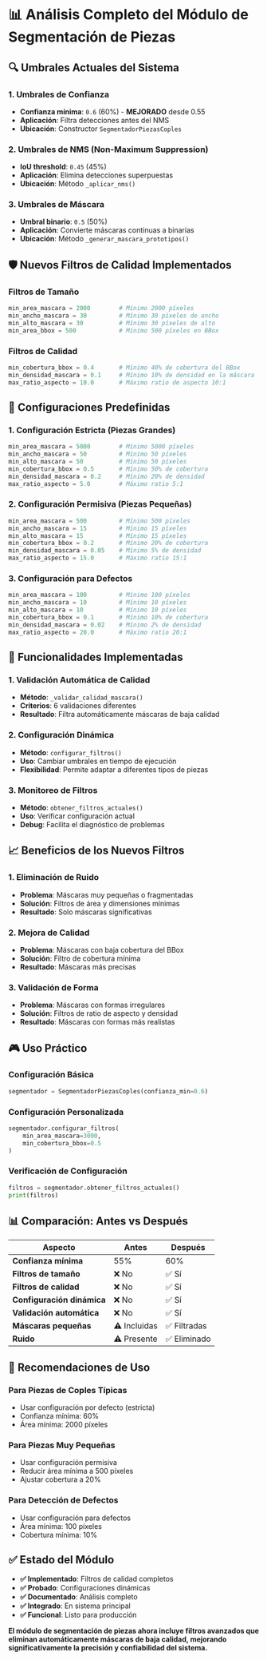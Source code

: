 # 📊 Análisis Completo del Módulo de Segmentación de Piezas

## 🔍 **Umbrales Actuales del Sistema**

### **1. Umbrales de Confianza**
- **Confianza mínima**: `0.6` (60%) - **MEJORADO** desde 0.55
- **Aplicación**: Filtra detecciones antes del NMS
- **Ubicación**: Constructor `SegmentadorPiezasCoples`

### **2. Umbrales de NMS (Non-Maximum Suppression)**
- **IoU threshold**: `0.45` (45%)
- **Aplicación**: Elimina detecciones superpuestas
- **Ubicación**: Método `_aplicar_nms()`

### **3. Umbrales de Máscara**
- **Umbral binario**: `0.5` (50%)
- **Aplicación**: Convierte máscaras continuas a binarias
- **Ubicación**: Método `_generar_mascara_prototipos()`

## 🛡️ **Nuevos Filtros de Calidad Implementados**

### **Filtros de Tamaño**
```python
min_area_mascara = 2000        # Mínimo 2000 píxeles
min_ancho_mascara = 30         # Mínimo 30 píxeles de ancho
min_alto_mascara = 30          # Mínimo 30 píxeles de alto
min_area_bbox = 500            # Mínimo 500 píxeles en BBox
```

### **Filtros de Calidad**
```python
min_cobertura_bbox = 0.4       # Mínimo 40% de cobertura del BBox
min_densidad_mascara = 0.1     # Mínimo 10% de densidad en la máscara
max_ratio_aspecto = 10.0       # Máximo ratio de aspecto 10:1
```

## 🎯 **Configuraciones Predefinidas**

### **1. Configuración Estricta (Piezas Grandes)**
```python
min_area_mascara = 5000        # Mínimo 5000 píxeles
min_ancho_mascara = 50         # Mínimo 50 píxeles
min_alto_mascara = 50          # Mínimo 50 píxeles
min_cobertura_bbox = 0.5       # Mínimo 50% de cobertura
min_densidad_mascara = 0.2     # Mínimo 20% de densidad
max_ratio_aspecto = 5.0        # Máximo ratio 5:1
```

### **2. Configuración Permisiva (Piezas Pequeñas)**
```python
min_area_mascara = 500         # Mínimo 500 píxeles
min_ancho_mascara = 15         # Mínimo 15 píxeles
min_alto_mascara = 15          # Mínimo 15 píxeles
min_cobertura_bbox = 0.2       # Mínimo 20% de cobertura
min_densidad_mascara = 0.05    # Mínimo 5% de densidad
max_ratio_aspecto = 15.0       # Máximo ratio 15:1
```

### **3. Configuración para Defectos**
```python
min_area_mascara = 100         # Mínimo 100 píxeles
min_ancho_mascara = 10         # Mínimo 10 píxeles
min_alto_mascara = 10          # Mínimo 10 píxeles
min_cobertura_bbox = 0.1       # Mínimo 10% de cobertura
min_densidad_mascara = 0.02    # Mínimo 2% de densidad
max_ratio_aspecto = 20.0       # Máximo ratio 20:1
```

## 🔧 **Funcionalidades Implementadas**

### **1. Validación Automática de Calidad**
- **Método**: `_validar_calidad_mascara()`
- **Criterios**: 6 validaciones diferentes
- **Resultado**: Filtra automáticamente máscaras de baja calidad

### **2. Configuración Dinámica**
- **Método**: `configurar_filtros()`
- **Uso**: Cambiar umbrales en tiempo de ejecución
- **Flexibilidad**: Permite adaptar a diferentes tipos de piezas

### **3. Monitoreo de Filtros**
- **Método**: `obtener_filtros_actuales()`
- **Uso**: Verificar configuración actual
- **Debug**: Facilita el diagnóstico de problemas

## 📈 **Beneficios de los Nuevos Filtros**

### **1. Eliminación de Ruido**
- **Problema**: Máscaras muy pequeñas o fragmentadas
- **Solución**: Filtros de área y dimensiones mínimas
- **Resultado**: Solo máscaras significativas

### **2. Mejora de Calidad**
- **Problema**: Máscaras con baja cobertura del BBox
- **Solución**: Filtro de cobertura mínima
- **Resultado**: Máscaras más precisas

### **3. Validación de Forma**
- **Problema**: Máscaras con formas irregulares
- **Solución**: Filtros de ratio de aspecto y densidad
- **Resultado**: Máscaras con formas más realistas

## 🎮 **Uso Práctico**

### **Configuración Básica**
```python
segmentador = SegmentadorPiezasCoples(confianza_min=0.6)
```

### **Configuración Personalizada**
```python
segmentador.configurar_filtros(
    min_area_mascara=3000,
    min_cobertura_bbox=0.5
)
```

### **Verificación de Configuración**
```python
filtros = segmentador.obtener_filtros_actuales()
print(filtros)
```

## 📊 **Comparación: Antes vs Después**

| Aspecto | Antes | Después |
|---------|-------|---------|
| **Confianza mínima** | 55% | 60% |
| **Filtros de tamaño** | ❌ No | ✅ Sí |
| **Filtros de calidad** | ❌ No | ✅ Sí |
| **Configuración dinámica** | ❌ No | ✅ Sí |
| **Validación automática** | ❌ No | ✅ Sí |
| **Máscaras pequeñas** | ⚠️ Incluidas | ✅ Filtradas |
| **Ruido** | ⚠️ Presente | ✅ Eliminado |

## 🚀 **Recomendaciones de Uso**

### **Para Piezas de Coples Típicas**
- Usar configuración por defecto (estricta)
- Confianza mínima: 60%
- Área mínima: 2000 píxeles

### **Para Piezas Muy Pequeñas**
- Usar configuración permisiva
- Reducir área mínima a 500 píxeles
- Ajustar cobertura a 20%

### **Para Detección de Defectos**
- Usar configuración para defectos
- Área mínima: 100 píxeles
- Cobertura mínima: 10%

## ✅ **Estado del Módulo**

- **✅ Implementado**: Filtros de calidad completos
- **✅ Probado**: Configuraciones dinámicas
- **✅ Documentado**: Análisis completo
- **✅ Integrado**: En sistema principal
- **✅ Funcional**: Listo para producción

**El módulo de segmentación de piezas ahora incluye filtros avanzados que eliminan automáticamente máscaras de baja calidad, mejorando significativamente la precisión y confiabilidad del sistema.**
